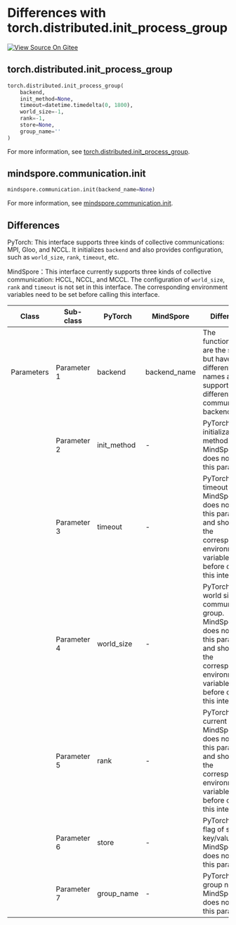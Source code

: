 # Differences with torch.distributed.init_process_group

[![View Source On Gitee](https://mindspore-website.obs.cn-north-4.myhuaweicloud.com/website-images/r2.3.1/resource/_static/logo_source_en.svg)](https://gitee.com/mindspore/docs/blob/r2.3.1/docs/mindspore/source_en/note/api_mapping/pytorch_diff/init.md)

## torch.distributed.init_process_group

```python
torch.distributed.init_process_group(
    backend,
    init_method=None,
    timeout=datetime.timedelta(0, 1800),
    world_size=-1,
    rank=-1,
    store=None,
    group_name=''
)
```

For more information, see [torch.distributed.init_process_group](https://pytorch.org/docs/1.8.1/distributed.html#torch.distributed.init_process_group).

## mindspore.communication.init

```python
mindspore.communication.init(backend_name=None)
```

For more information, see [mindspore.communication.init](https://mindspore.cn/docs/en/r2.3.1/api_python/mindspore.communication.html#mindspore.communication.init).

## Differences

PyTorch: This interface supports three kinds of collective communications: MPI, Gloo, and NCCL. It initializes `backend` and also provides configuration, such as `world_size`, `rank`, `timeout`, etc.

MindSpore：This interface currently supports three kinds of collective communication: HCCL, NCCL, and MCCL. The configuration of `world_size`, `rank` and `timeout` is not set in this interface. The corresponding environment variables need to be set before calling this interface.

| Class | Sub-class |PyTorch | MindSpore | Difference |
| --- | --- | --- | --- |---|
| Parameters | Parameter 1 | backend | backend_name | The functionalities are the same, but have different names and support different communication backend|
| | Parameter 2 | init_method | - | PyTorch: the initialization method. MindSpore does not have this param|
| | Parameter 3 | timeout | - |PyTorch: the timeout value. MindSpore does not have this parameter, and should set the corresponding environment variables before calling this interface|
| | Parameter 4 | world_size | - |PyTorch: the world size of communication group. MindSpore does not have this parameter, and should set the corresponding environment variables before calling this interface|
| | Parameter 5 | rank | - |PyTorch: the current rank. MindSpore does not have this parameter, and should set the corresponding environment variables before calling this interface|
| | Parameter 6 | store | - |PyTorch: the flag of storing key/value. MindSpore does not have this parameter |
| | Parameter 7 | group_name | - |PyTorch: the group name. MindSpore does not have this parameter |